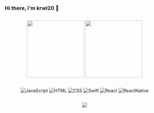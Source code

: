 ### Hi there, i'm krwi20 👋
##
<div align="center">
  <img height="180em" src="https://github-readme-stats.vercel.app/api?username=krwi20&show_icons=true&theme=radical" />
  <img height="180em" src="https://github-readme-stats.vercel.app/api/top-langs/?username=krwi20&layout=compact&theme=radical" />
</div>

##

<div align="center">
  <img alt="JavaScript" src="https://img.shields.io/badge/javascript-%23323330.svg?style=for-the-badge&logo=javascript&logoColor=%23F7DF1E" />
  <img alt="HTML" src="https://img.shields.io/badge/html5-%23E34F26.svg?style=for-the-badge&logo=html5&logoColor=white" />
  <img alt="CSS" src="https://img.shields.io/badge/css3-%231572B6.svg?style=for-the-badge&logo=css3&logoColor=white" />
  <img alt="Swift" src="https://img.shields.io/badge/swift-F54A2A?style=for-the-badge&logo=swift&logoColor=white" />
  <img alt="React" src="https://img.shields.io/badge/react-%2320232a.svg?style=for-the-badge&logo=react&logoColor=%2361DAFB" />
  <img alt="ReactNative" src="https://img.shields.io/badge/react_native-%2320232a.svg?style=for-the-badge&logo=react&logoColor=%2361DAFB" />
</div>

##

<div align="center">
  <img src="https://github-readme-stats.vercel.app/api/wakatime?username=krwi20">
</div>
